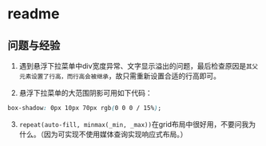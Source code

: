 # readme

## 问题与经验

1. 遇到悬浮下拉菜单中div宽度异常、文字显示溢出的问题，最后检查原因是`其父元素设置了行高，而行高会被继承`，故只需重新设置合适的行高即可。

2. 悬浮下拉菜单的大范围阴影可用如下代码：

```css
box-shadow: 0px 10px 70px rgb(0 0 0 / 15%);
```

3. `repeat(auto-fill, minmax(_min, _max))`在grid布局中很好用，不要问我为什么。（因为可实现不使用媒体查询实现响应式布局。）
